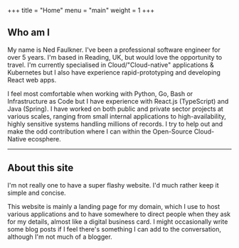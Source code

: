 +++
title = "Home"
menu = "main"
weight = 1
+++

## Who am I
My name is Ned Faulkner. I've been a professional software engineer for over 5 years. I'm based in Reading, UK, but would love the opportunity to travel. I'm currently specialised in Cloud/"Cloud-native" applications & Kubernetes but I also have experience rapid-prototyping and developing React web apps.

I feel most comfortable when working with Python, Go, Bash or Infrastructure as Code but I have experience with React.js (TypeScript) and Java (Spring). I have worked on both public and private sector projects at various scales, ranging from small internal applications to high-availability, highly sensitive systems handling millions of records. I try to help out and make the odd contribution where I can within the Open-Source Cloud-Native ecosphere.

---

## About this site
I'm not really one to have a super flashy website. I'd much rather keep it simple and concise.

This website is mainly a landing page for my domain, which I use to host various applications and to have somewhere to direct people when they ask for my details, almost like a digital business card. I might occasionally write some blog posts if I feel there's something I can add to the conversation, although I'm not much of a blogger.

